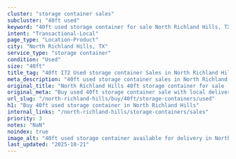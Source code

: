```yaml
---
cluster: "storage container sales"
subcluster: "40ft used"
keyword: "40ft used storage container for sale North Richland Hills, TX"
intent: "Transactional-Local"
page_type: "Location-Product"
city: "North Richland Hills, TX"
service_type: "storage container"
condition: "Used"
size: "40ft"
title_tag: "40ft I72 Used storage container Sales in North Richland Hills | LC Container"
meta_description: "40ft used storage container sales in North Richland Hills. Fast delivery, competitive pricing. Serving storage containers area. Quote ID: DXZ. Call (214) 524-4168 for your free quote today."
original_title: "North Richland Hills 40ft storage container for sale | LC"
original_meta: "Buy used 40ft storage container sale with local delivery in North Richland Hills, TX. LC Container — local Since 2003. Request a fast quote today."
url_slug: "/north-richland-hills/buy/40ft/storage-containers/used"
h1: "Buy 40ft used storage container in North Richland Hills"
internal_links: "/north-richland-hills/storage-containers/sales"
priority: 3
notes: "NaN"
noindex: true
image_alt: "40ft used storage container available for delivery in North Richland Hills"
last_updated: "2025-10-21"
---
```


<!-- TODO: Add unique city/inventory copy, images, and internal links here. -->
